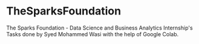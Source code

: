 # TheSparksFoundation
The Sparks Foundation - Data Science and Business Analytics Internship's Tasks done by Syed Mohammed Wasi with the help of Google Colab.
